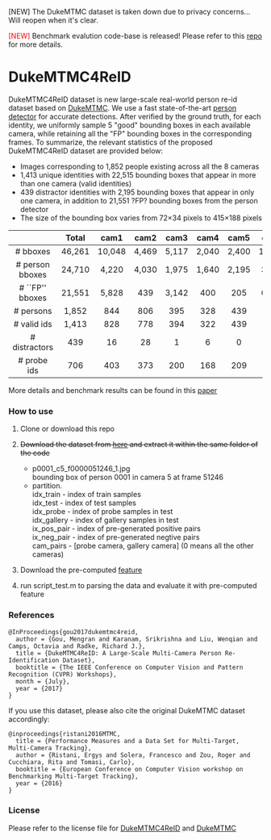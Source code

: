 [NEW] The DukeMTMC dataset is taken down due to privacy concerns... Will reopen when it's clear. 

<span style="color:red">[NEW]</span>
 Benchmark evalution code-base is released! Please refer to this [repo](https://github.com/RSL-NEU/person-reid-benchmark) for more details. 
# DukeMTMC4ReID
DukeMTMC4ReID dataset is new large-scale real-world person re-id dataset based on [DukeMTMC](http://vision.cs.duke.edu/DukeMTMC/). We use a fast state-of-the-art [person detector](https://bitbucket.org/rodrigob/doppia) for accurate detections. After verified by the ground truth, for each identity, we uniformly sample 5 "good" bounding boxes in each available camera, while retaining all the "FP" bounding boxes in the corresponding frames. To summarize, the relevant statistics of the proposed DukeMTMC4ReID dataset are provided below:
* Images corresponding to 1,852 people existing across all the 8 cameras
* 1,413 unique identities with 22,515 bounding boxes that appear in more than one camera (valid identities)
* 439 distractor identities with 2,195 bounding boxes that appear in only one camera, in addition to 21,551 ?FP? bounding boxes from the person detector
* The size of the bounding box varies from 72×34 pixels to 415×188 pixels

|                 |  Total |  cam1  |  cam2 |  cam3 |  cam4 |  cam5 |  cam6  |  cam7 |  cam8 |
|:---------------:|:------:|:------:|:-----:|:-----:|:-----:|:-----:|:------:|:-----:|:-----:|
|     # bboxes    | 46,261 | 10,048 | 4,469 | 5,117 | 2,040 | 2,400 | 10,632 | 4,335 | 7,220 |
| # person bboxes | 24,710 |  4,220 | 4,030 | 1,975 | 1,640 | 2,195 |  3,635 | 2,285 | 4,730 |
| # ``FP'' bboxes | 21,551 |  5,828 |  439  | 3,142 |  400  |  205  |  6,997 | 2,050 | 2,490 |
|    # persons    |  1,852 |   844  |  806  |  395  |  328  |  439  |   727  |  457  |  946  |
|   # valid ids   |  1,413 |   828  |  778  |  394  |  322  |  439  |   718  |  457  |  567  |
|  # distractors  |   439  |   16   |   28  |   1   |   6   |   0   |    9   |   0   |  379  |
|   # probe ids   |   706  |   403  |  373  |  200  |  168  |  209  |   358  |  243  |  284  |

More details and benchmark results can be found in this [paper](http://robustsystems.coe.neu.edu/sites/robustsystems.coe.neu.edu/files/systems/papers/MengranGou_CVPRW17.pdf)
### How to use
1. Clone or download this repo
2. ~~Download the dataset from [here](http://robustsystems.coe.neu.edu) and extract it within the same folder of the code~~
    - p0001_c5_f0000051246_1.jpg  
        bounding box of person 0001 in camera 5 at frame 51246  
    - partition.  
        idx_train   - index of train samples  
        idx_test    - index of test samples  
        idx_probe   - index of probe samples in test  
        idx_gallery - index of gallery samples in test  
        ix_pos_pair - index of pre-generated positive pairs  
        ix_neg_pair - index of pre-generated negtive pairs  
        cam_pairs   - [probe camera, gallery camera] (0 means all the other cameras)

3. Download the pre-computed [feature](http://robustsystems.coe.neu.edu/sites/robustsystems.coe.neu.edu/files/systems/dataset/feature/feature_DukeReID_LOMO_6patch.mat) 
4. run script_test.m to parsing the data and evaluate it with pre-computed feature

### References
```
@InProceedings{gou2017dukemtmc4reid,
  author = {Gou, Mengran and Karanam, Srikrishna and Liu, Wenqian and Camps, Octavia and Radke, Richard J.},
  title = {DukeMTMC4ReID: A Large-Scale Multi-Camera Person Re-Identification Dataset},
  booktitle = {The IEEE Conference on Computer Vision and Pattern Recognition (CVPR) Workshops},
  month = {July},
  year = {2017}
}
```
If you use this dataset, please also cite the original DukeMTMC dataset accordingly:
```
@inproceedings{ristani2016MTMC,
  title = {Performance Measures and a Data Set for Multi-Target, Multi-Camera Tracking},
  author = {Ristani, Ergys and Solera, Francesco and Zou, Roger and Cucchiara, Rita and Tomasi, Carlo},
  booktitle = {European Conference on Computer Vision workshop on Benchmarking Multi-Target Tracking},
  year = {2016}
}
```
### License
Please refer to the license file for [DukeMTMC4ReID](https://github.com/NEU-Gou/DukeReID/blob/master/LICENSE_DukeMTMC4ReID.txt) and [DukeMTMC](https://github.com/NEU-Gou/DukeReID/blob/master/LICENSE_DukeMTMC.txt)
